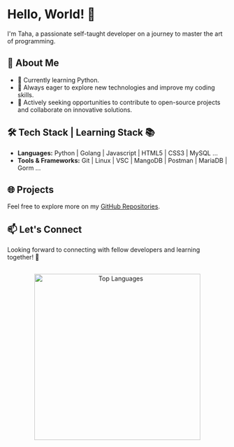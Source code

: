 # Hello, World! 👋

I'm Taha, a passionate self-taught developer on a journey to master the art of programming.

## 🚀 About Me

- 🔭 Currently learning Python.
- 🌱 Always eager to explore new technologies and improve my coding skills.
- 💼 Actively seeking opportunities to contribute to open-source projects and collaborate on innovative solutions.

## 🛠️ Tech Stack | Learning Stack 📚

- **Languages:** Python | Golang | Javascript | HTML5 | CSS3 | MySQL ...
- **Tools & Frameworks:** Git | Linux | VSC | MangoDB | Postman | MariaDB | Gorm ...

## 🌐 Projects
<!--
Here are some projects I'm proud of:

1. [Project 1: Brief Description]
2. [Project 2: Brief Description]
3. [Project 3: Brief Description]
-->
Feel free to explore more on my [GitHub Repositories](https://github.com/Shinichi23?tab=repositories).

## 📫 Let's Connect
<!--
- LinkedIn: [Your LinkedIn Profile](Your LinkedIn Profile Link)
- Twitter: [Your Twitter Handle](Your Twitter Handle Link)
-->
Looking forward to connecting with fellow developers and learning together! 🤝

##


<p align="center">
  <img width="380px" src="https://github-readme-stats.vercel.app/api/top-langs/?username=Shinichi23&langs_count=10&title_color=59A5FA&icon_color=3498db&text_color=C7D4E2&border_color=30363d&bg_color=0d1117&layout=compact&color=C7D4E2" alt="Top Languages" title="Top Languages">
</p>
